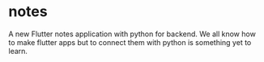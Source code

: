 # notes

A new Flutter notes application with python for backend.
We all know how to make flutter apps but to connect them with python is something yet to learn.